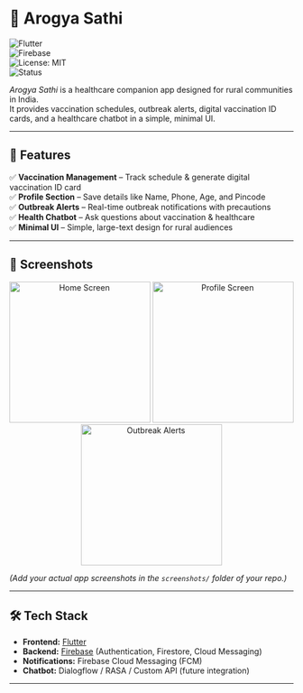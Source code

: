 # 🏥 Arogya Sathi  

![Flutter](https://img.shields.io/badge/Flutter-3.0-blue?logo=flutter)  
![Firebase](https://img.shields.io/badge/Firebase-Backend-orange?logo=firebase)  
![License: MIT](https://img.shields.io/badge/License-MIT-green.svg)  
![Status](https://img.shields.io/badge/Status-Under%20Development-yellow)  

*Arogya Sathi* is a healthcare companion app designed for rural communities in India.  
It provides vaccination schedules, outbreak alerts, digital vaccination ID cards, and a healthcare chatbot in a simple, minimal UI.  

---

## 📱 Features  

✅ **Vaccination Management** – Track schedule & generate digital vaccination ID card  
✅ **Profile Section** – Save details like Name, Phone, Age, and Pincode  
✅ **Outbreak Alerts** – Real-time outbreak notifications with precautions  
✅ **Health Chatbot** – Ask questions about vaccination & healthcare  
✅ **Minimal UI** – Simple, large-text design for rural audiences  

---

## 📸 Screenshots  

<p align="center">
  <img src="screenshots/home.png" alt="Home Screen" width="250"/>
  <img src="screenshots/profile.png" alt="Profile Screen" width="250"/>
  <img src="screenshots/outbreak.png" alt="Outbreak Alerts" width="250"/>
</p>  

*(Add your actual app screenshots in the `screenshots/` folder of your repo.)*  

---

## 🛠️ Tech Stack  

- **Frontend:** [Flutter](https://flutter.dev/)  
- **Backend:** [Firebase](https://firebase.google.com/) (Authentication, Firestore, Cloud Messaging)  
- **Notifications:** Firebase Cloud Messaging (FCM)  
- **Chatbot:** Dialogflow / RASA / Custom API (future integration)  

---

